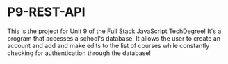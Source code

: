 # P9-REST-API

This is the project for Unit 9 of the Full Stack JavaScript TechDegree! It's a program that accesses a school's database. It allows the user to create an account and add and make edits to the list of courses while constantly checking for authentication through the database!
